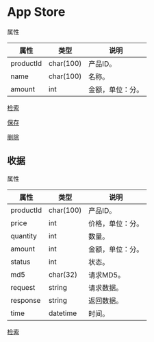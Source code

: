# App Store

属性

|属性|类型|说明|
|---|---|---|
|productId|char(100)|产品ID。|
|name|char(100)|名称。|
|amount|int|金额，单位：分。|

[检索](doc/query.md)

[保存](doc/save.md)

[删除](doc/delete.md)

## 收据

属性

|属性|类型|说明|
|---|---|---|
|productId|char(100)|产品ID。|
|price|int|价格，单位：分。|
|quantity|int|数量。|
|amount|int|金额，单位：分。|
|status|int|状态。|
|md5|char(32)|请求MD5。|
|request|string|请求数据。|
|response|string|返回数据。|
|time|datetime|时间。|

[检索](doc/receipt/query.md)